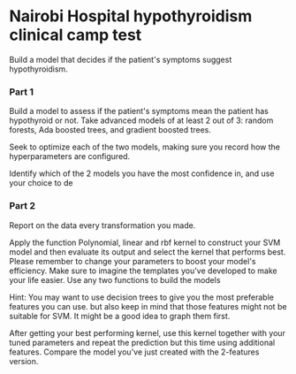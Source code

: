 # Nairobi Hospital hypothyroidism clinical camp test
Build a model that decides if the patient's symptoms suggest hypothyroidism.

### Part 1

Build a model to assess if the patient's symptoms mean the patient has hypothyroid or not. Take advanced models of at least 2 out of 3: random forests, Ada boosted trees, and gradient boosted trees.

Seek to optimize each of the two models, making sure you record how the hyperparameters are configured.

Identify which of the 2 models you have the most confidence in, and use your choice to de

### Part 2

Report on the data every transformation you made.

Apply the function Polynomial, linear and rbf kernel to construct your SVM model and then evaluate its output and select the kernel that performs best. Please remember to change your parameters to boost your model's efficiency. Make sure to imagine the templates you've developed to make your life easier. Use any two functions to build the models

Hint: You may want to use decision trees to give you the most preferable features you can use. but also keep in mind that those features might not be suitable for SVM. It might be a good idea to graph them first.

After getting your best performing kernel, use this kernel together with your tuned parameters and repeat the prediction but this time using additional features. Compare the model you've just created with the 2-features version.
